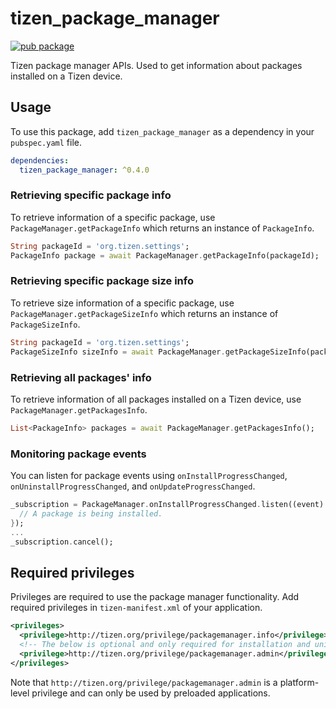 # tizen_package_manager

 [![pub package](https://img.shields.io/pub/v/tizen_package_manager.svg)](https://pub.dev/packages/tizen_package_manager)

Tizen package manager APIs. Used to get information about packages installed on a Tizen device.

## Usage

To use this package, add `tizen_package_manager` as a dependency in your `pubspec.yaml` file.

```yaml
dependencies:
  tizen_package_manager: ^0.4.0
```

### Retrieving specific package info

To retrieve information of a specific package, use `PackageManager.getPackageInfo` which returns an instance of `PackageInfo`.

```dart
String packageId = 'org.tizen.settings';
PackageInfo package = await PackageManager.getPackageInfo(packageId);
```

### Retrieving specific package size info

To retrieve size information of a specific package, use `PackageManager.getPackageSizeInfo` which returns an instance of `PackageSizeInfo`.

```dart
String packageId = 'org.tizen.settings';
PackageSizeInfo sizeInfo = await PackageManager.getPackageSizeInfo(packageId);
```

### Retrieving all packages' info

To retrieve information of all packages installed on a Tizen device, use `PackageManager.getPackagesInfo`.

```dart
List<PackageInfo> packages = await PackageManager.getPackagesInfo();
```

### Monitoring package events

You can listen for package events using `onInstallProgressChanged`, `onUninstallProgressChanged`, and `onUpdateProgressChanged`.

```dart
_subscription = PackageManager.onInstallProgressChanged.listen((event) {
  // A package is being installed.
});
...
_subscription.cancel();
```

## Required privileges

Privileges are required to use the package manager functionality. Add required privileges in `tizen-manifest.xml` of your application.

```xml
<privileges>
  <privilege>http://tizen.org/privilege/packagemanager.info</privilege>
  <!-- The below is optional and only required for installation and uninstallation of packages. -->
  <privilege>http://tizen.org/privilege/packagemanager.admin</privilege>
</privileges>
```

Note that `http://tizen.org/privilege/packagemanager.admin` is a platform-level privilege and can only be used by preloaded applications.
